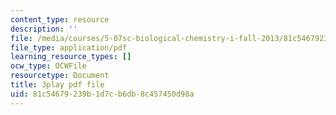 ```yaml
---
content_type: resource
description: ''
file: /media/courses/5-07sc-biological-chemistry-i-fall-2013/81c54679239b1d7cb6db8c457450d98a_ddt1KuSdoOg.pdf
file_type: application/pdf
learning_resource_types: []
ocw_type: OCWFile
resourcetype: Document
title: 3play pdf file
uid: 81c54679-239b-1d7c-b6db-8c457450d98a
---
```

